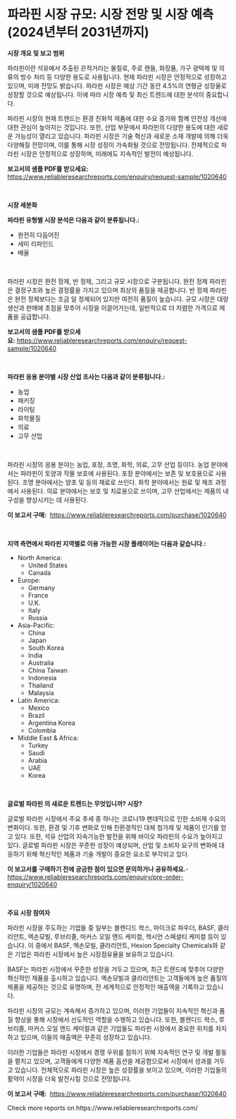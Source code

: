 <p><h1>파라핀 시장 규모: 시장 전망 및 시장 예측 (2024년부터 2031년까지)</h1></p><p><strong>시장 개요 및 보고 범위</strong></p>
<p><p>파라핀이란 석유에서 추출된 끈적거리는 물질로, 주로 캔들, 화장품, 가구 광택제 및 의류의 방수 처리 등 다양한 용도로 사용됩니다. 현재 파라핀 시장은 안정적으로 성장하고 있으며, 미래 전망도 밝습니다. 파라핀 시장은 예상 기간 동안 4.5%의 연평균 성장율로 성장할 것으로 예상됩니다. 이에 따라 시장 예측 및 최신 트렌드에 대한 분석이 중요합니다.</p><p>파라핀 시장의 현재 트렌드는 환경 친화적 제품에 대한 수요 증가와 함께 안전성 개선에 대한 관심이 높아지는 것입니다. 또한, 산업 부문에서 파라핀의 다양한 용도에 대한 새로운 가능성이 열리고 있습니다. 파라핀 시장은 기술 혁신과 새로운 소재 개발에 의해 더욱 다양해질 전망이며, 이를 통해 시장 성장이 가속화될 것으로 전망됩니다. 전체적으로 파라핀 시장은 안정적으로 성장하며, 미래에도 지속적인 발전이 예상됩니다.</p></p>
<p><strong>보고서의 샘플 PDF를 받으세요:</strong> <a href="https://www.reliableresearchreports.com/enquiry/request-sample/1020640">https://www.reliableresearchreports.com/enquiry/request-sample/1020640</a></p>
<p>&nbsp;</p>
<p><strong>시장 세분화</strong></p>
<p><strong>파라핀 유형별 시장 분석은 다음과 같이 분류됩니다.:</strong></p>
<p><ul><li>완전히 다듬어진</li><li>세미 리파인드</li><li>배율</li></ul></p>
<p>&nbsp;</p>
<p><p>파라핀 시장은 완전 정제, 반 정제, 그리고 규모 시장으로 구분됩니다. 완전 정제 파라핀은 결정구조와 높은 결정률을 가지고 있으며 최상의 품질을 제공합니다. 반 정제 파라핀은 완전 정제보다는 조금 덜 정제되어 있지만 여전히 품질이 높습니다. 규모 시장은 대량 생산과 판매에 초점을 맞추어 시장을 이끌어가는데, 일반적으로 더 저렴한 가격으로 제품을 공급합니다.</p></p>
<p><strong>보고서의 샘플 PDF를 받으세요:</strong>&nbsp;<a href="https://www.reliableresearchreports.com/enquiry/request-sample/1020640">https://www.reliableresearchreports.com/enquiry/request-sample/1020640</a></p>
<p>&nbsp;</p>
<p><strong> 파라핀 응용 분야별 시장 산업 조사는 다음과 같이 분류됩니다.:</strong></p>
<p><ul><li>농업</li><li>패키징</li><li>라이팅</li><li>화학물질</li><li>의료</li><li>고무 산업</li></ul></p>
<p>&nbsp;</p>
<p><p>파라핀 시장의 응용 분야는 농업, 포장, 조명, 화학, 의료, 고무 산업 등이다. 농업 분야에서는 파라핀이 토양과 작물 보호에 사용된다. 포장 분야에서는 보존 및 보호용으로 사용된다. 조명 분야에서는 양초 및 등의 재료로 쓰인다. 화학 분야에서는 원료 및 제조 과정에서 사용된다. 의료 분야에서는 보호 및 치료용으로 쓰이며, 고무 산업에서는 제품의 내구성을 향상시키는 데 사용된다.</p></p>
<p><strong>이 보고서 구매:</strong>&nbsp; <a href="https://www.reliableresearchreports.com/purchase/1020640">https://www.reliableresearchreports.com/purchase/1020640</a></p>
<p>&nbsp;</p>
<p><strong>지역 측면에서 파라핀 지역별로 이용 가능한 시장 플레이어는 다음과 같습니다.:</strong></p>
<p><ul>
    <li>
        North America:
        <ul>
            <li>United States</li>
            <li>Canada</li>
        </ul>
    </li>
    <li>
        Europe:
        <ul>
            <li>Germany</li>
            <li>France</li>
            <li>U.K.</li>
            <li>Italy</li>
            <li>Russia</li>
        </ul>
    </li>
    <li>
        Asia-Pacific:
        <ul>
            <li>China</li>
            <li>Japan</li>
            <li>South Korea</li>
            <li>India</li>
            <li>Australia</li>
            <li>China Taiwan</li>
            <li>Indonesia</li>
            <li>Thailand</li>
            <li>Malaysia</li>
        </ul>
    </li>
    <li>
        Latin America:
        <ul>
            <li>Mexico</li>
            <li>Brazil</li>
            <li>Argentina Korea</li>
            <li>Colombia</li>
        </ul>
    </li>
    <li>
        Middle East & Africa:
        <ul>
            <li>Turkey</li>
            <li>Saudi</li>
            <li>Arabia</li>
            <li>UAE</li>
            <li>Korea</li>
        </ul>
    </li>
    </ul></p>
<p>&nbsp;</p>
<p><strong>글로벌 파라핀 의 새로운 트렌드는 무엇입니까? 시장?</strong></p>
<p><p>글로벌 파라핀 시장에서 주요 추세 중 하나는 코로나19 팬데믹으로 인한 소비재 수요의 변화이다. 또한, 환경 및 기후 변화로 인해 친환경적인 대체 첨가제 및 제품이 인기를 얻고 있다. 또한, 석유 산업의 지속가능한 발전을 위해 바이오 파라핀의 수요가 높아지고 있다. 글로벌 파라핀 시장은 꾸준한 성장이 예상되며, 산업 및 소비자 요구의 변화에 대응하기 위해 혁신적인 제품과 기술 개발이 중요한 요소로 부각되고 있다.</p></p>
<p><strong>이 보고서를 구매하기 전에 궁금한 점이 있으면 문의하거나 공유하세요.</strong>- <a href="https://www.reliableresearchreports.com/enquiry/pre-order-enquiry/1020640">https://www.reliableresearchreports.com/enquiry/pre-order-enquiry/1020640</a></p>
<p>&nbsp;</p>
<p><strong>주요 시장 참여자</strong></p>
<p><p>파라핀 시장을 주도하는 기업들 중 일부는 블렌디드 왁스, 마이크로 파우더, BASF, 클라리안트, 엑손모빌, 루브리졸, 마커스 오일 앤드 케미컬, 헥시언 스페셜티 케미컬 등이 있습니다. 이 중에서 BASF, 엑손모빌, 클라리안트, Hexion Specialty Chemicals와 같은 기업은 파라핀 시장에서 높은 시장점유율을 보유하고 있습니다.</p><p>BASF는 파라핀 시장에서 꾸준한 성장을 거두고 있으며, 최근 트렌드에 맞추어 다양한 혁신적인 제품을 출시하고 있습니다. 엑손모빌과 클라리안트는 고객들에게 높은 품질의 제품을 제공하는 것으로 유명하며, 전 세계적으로 안정적인 매출액을 기록하고 있습니다.</p><p>파라핀 시장의 규모는 계속해서 증가하고 있으며, 이러한 기업들이 지속적인 혁신과 품질 향상을 통해 시장에서 선도적인 역할을 수행하고 있습니다. 또한, 블렌디드 왁스, 루브리졸, 마커스 오일 앤드 케미컬과 같은 기업들도 파라핀 시장에서 중요한 위치를 차지하고 있으며, 이들의 매출액은 꾸준히 성장하고 있습니다.</p><p>이러한 기업들은 파라핀 시장에서 경쟁 우위를 점하기 위해 지속적인 연구 및 개발 활동을 펼치고 있으며, 고객들에게 다양한 제품 옵션을 제공함으로써 시장에서 성과를 거두고 있습니다. 전체적으로 파라핀 시장은 높은 성장률을 보이고 있으며, 이러한 기업들의 활약이 시장을 더욱 발전시킬 것으로 전망됩니다.</p></p>
<p><strong>이 보고서 구매:</strong>&nbsp;&nbsp;<a href="https://www.reliableresearchreports.com/purchase/1020640">https://www.reliableresearchreports.com/purchase/1020640</a></p>
<p>Check more reports on https://www.reliableresearchreports.com/</p>
